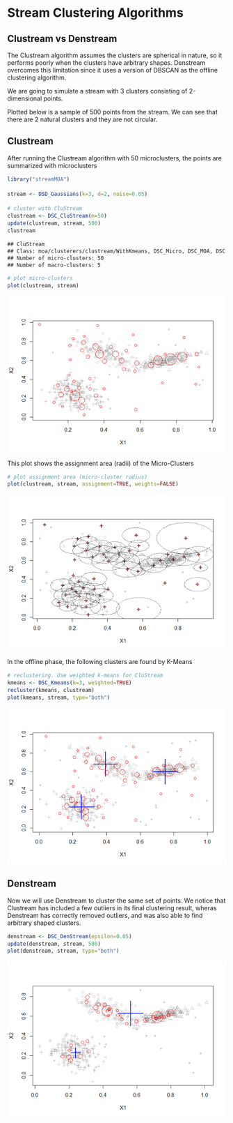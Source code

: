 Stream Clustering Algorithms
================

## Clustream vs Denstream

The Clustream algorithm assumes the clusters are spherical in nature, so
it performs poorly when the clusters have arbitrary shapes. Denstream
overcomes this limitation since it uses a version of DBSCAN as the
offline clustering algorithm.

We are going to simulate a stream with 3 clusters consisting of
2-dimensional points.

Plotted below is a sample of 500 points from the stream. We can see that
there are 2 natural clusters and they are not circular.

## Clustream

After running the Clustream algorithm with 50 microclusters, the points
are summarized with microclusters

``` r
library("streamMOA")

stream <- DSD_Gaussians(k=3, d=2, noise=0.05)

# cluster with CluStream
clustream <- DSC_CluStream(m=50)
update(clustream, stream, 500)
clustream
```

    ## CluStream
    ## Class: moa/clusterers/clustream/WithKmeans, DSC_Micro, DSC_MOA, DSC 
    ## Number of micro-clusters: 50 
    ## Number of macro-clusters: 5

``` r
# plot micro-clusters
plot(clustream, stream)
```

![](stream_files/figure-gfm/clustream1-1.png)<!-- -->

This plot shows the assignment area (radii) of the Micro-Clusters

``` r
# plot assignment area (micro-cluster radius)
plot(clustream, stream, assignment=TRUE, weights=FALSE)
```

![](stream_files/figure-gfm/clustream2-1.png)<!-- -->

In the offline phase, the following clusters are found by K-Means

``` r
# reclustering. Use weighted k-means for CluStream
kmeans <- DSC_Kmeans(k=3, weighted=TRUE)
recluster(kmeans, clustream)
plot(kmeans, stream, type="both")
```

![](stream_files/figure-gfm/clustream3-1.png)<!-- -->

## Denstream

Now we will use Denstream to cluster the same set of points. We notice
that Clustream has included a few outliers in its final clustering
result, wheras Denstream has correctly removed outliers, and was also
able to find arbitrary shaped clusters.

``` r
denstream <- DSC_DenStream(epsilon=0.05)
update(denstream, stream, 500)
plot(denstream, stream, type="both")
```

![](stream_files/figure-gfm/denstream1-1.png)<!-- -->
